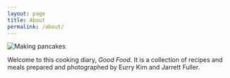 ```yaml
---
layout: page
title: About
permalink: /about/
---
```


![Making pancakes](https://c2.staticflickr.com/6/5668/21811084202_03ef8d4a43_h.jpg)

Welcome to this cooking diary, *Good Food*. It is a collection of recipes and meals prepared and photographed by Eurry Kim and Jarrett Fuller.

<!--
### More Information



### Contact

[email@domain.com](mailto:email@domain.com)-->
